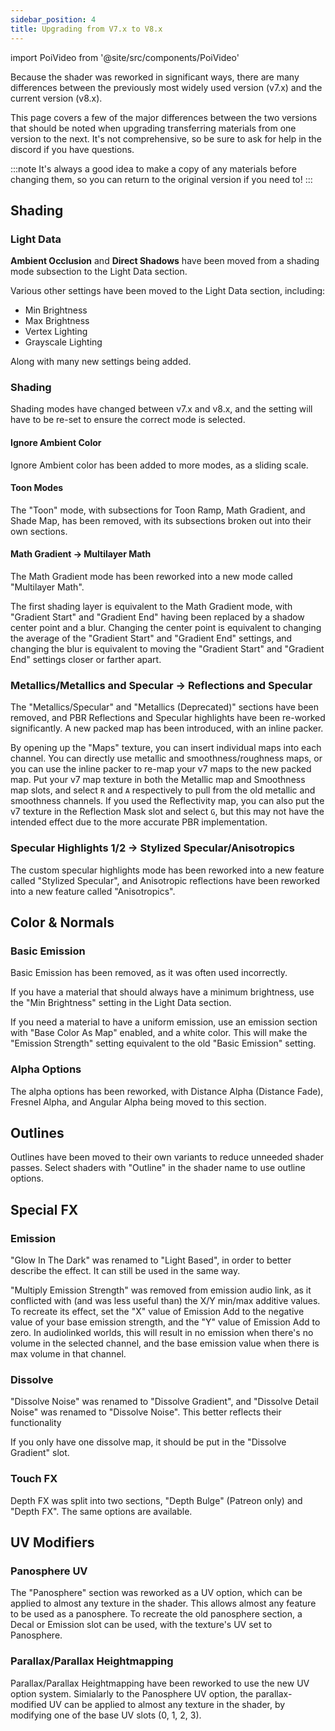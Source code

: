 ```yaml
---
sidebar_position: 4
title: Upgrading from V7.x to V8.x
---
```

import PoiVideo from '@site/src/components/PoiVideo' 

Because the shader was reworked in significant ways, there are many differences between the previously most widely used version (v7.x) and the current version (v8.x).

This page covers a few of the major differences between the two versions that should be noted when upgrading transferring materials from one version to the next. It's not comprehensive, so be sure to ask for help in the discord if you have questions.

:::note
It's always a good idea to make a copy of any materials before changing them, so you can return to the original version if you need to!
:::

## Shading

### Light Data

**Ambient Occlusion** and **Direct Shadows** have been moved from a shading mode subsection to the Light Data section. 

Various other settings have been moved to the Light Data section, including:

- Min Brightness
- Max Brightness
- Vertex Lighting
- Grayscale Lighting

Along with many new settings being added.

### Shading

Shading modes have changed between v7.x and v8.x, and the setting will have to be re-set to ensure the correct mode is selected.

#### Ignore Ambient Color

Ignore Ambient color has been added to more modes, as a sliding scale.

#### Toon Modes

The "Toon" mode, with subsections for Toon Ramp, Math Gradient, and Shade Map, has been removed, with its subsections broken out into their own sections.

#### Math Gradient -> Multilayer Math

The Math Gradient mode has been reworked into a new mode called "Multilayer Math".

The first shading layer is equivalent to the Math Gradient mode, with "Gradient Start" and "Gradient End" having been replaced by a shadow center point and a blur. Changing the center point is equivalent to changing the average of the "Gradient Start" and "Gradient End" settings, and changing the blur is equivalent to moving the "Gradient Start" and "Gradient End" settings closer or farther apart.

### Metallics/Metallics and Specular -> Reflections and Specular

The "Metallics/Specular" and "Metallics (Deprecated)" sections have been removed, and PBR Reflections and Specular highlights have been re-worked significantly. A new packed map has been introduced, with an inline packer.

By opening up the "Maps" texture, you can insert individual maps into each channel. You can directly use metallic and smoothness/roughness maps, or you can use the inline packer to re-map your v7 maps to the new packed map. Put your v7 map texture in both the Metallic map and Smoothness map slots, and select `R` and `A` respectively to pull from the old metallic and smoothness channels. If you used the Reflectivity map, you can also put the v7 texture in the Reflection Mask slot and select `G`, but this may not have the intended effect due to the more accurate PBR implementation.

### Specular Highlights 1/2 -> Stylized Specular/Anisotropics

The custom specular highlights mode has been reworked into a new feature called "Stylized Specular", and Anisotropic reflections have been reworked into a new feature called "Anisotropics".

## Color & Normals

### Basic Emission

Basic Emission has been removed, as it was often used incorrectly.

If you have a material that should always have a minimum brightness, use the "Min Brightness" setting in the Light Data section.

If you need a material to have a uniform emission, use an emission section with "Base Color As Map" enabled, and a white color. This will make the "Emission Strength" setting equivalent to the old "Basic Emission" setting.

### Alpha Options

The alpha options has been reworked, with Distance Alpha (Distance Fade), Fresnel Alpha, and Angular Alpha being moved to this section.

## Outlines

Outlines have been moved to their own variants to reduce unneeded shader passes. Select shaders with "Outline" in the shader name to use outline options.

## Special FX

### Emission

"Glow In The Dark" was renamed to "Light Based", in order to better describe the effect. It can still be used in the same way.

"Multiply Emission Strength" was removed from emission audio link, as it conflicted with (and was less useful than) the X/Y min/max additive values. To recreate its effect, set the "X" value of Emission Add to the negative value of your base emission strength, and the "Y" value of Emission Add to zero. In audiolinked worlds, this will result in no emission when there's no volume in the selected channel, and the base emission value when there is max volume in that channel.

### Dissolve

"Dissolve Noise" was renamed to "Dissolve Gradient", and "Dissolve Detail Noise" was renamed to "Dissolve Noise". This better reflects their functionality

If you only have one dissolve map, it should be put in the "Dissolve Gradient" slot.

### Touch FX

Depth FX was split into two sections, "Depth Bulge" (Patreon only) and "Depth FX". The same options are available.

## UV Modifiers

### Panosphere UV

The "Panosphere" section was reworked as a UV option, which can be applied to almost any texture in the shader. This allows almost any feature to be used as a panosphere. To recreate the old panosphere section, a Decal or Emission slot can be used, with the texture's UV set to Panosphere.

### Parallax/Parallax Heightmapping

Parallax/Parallax Heightmapping have been reworked to use the new UV option system. Simialarly to the Panosphere UV option, the parallax-modified UV can be applied to almost any texture in the shader, by modifying one of the base UV slots (0, 1, 2, 3).
